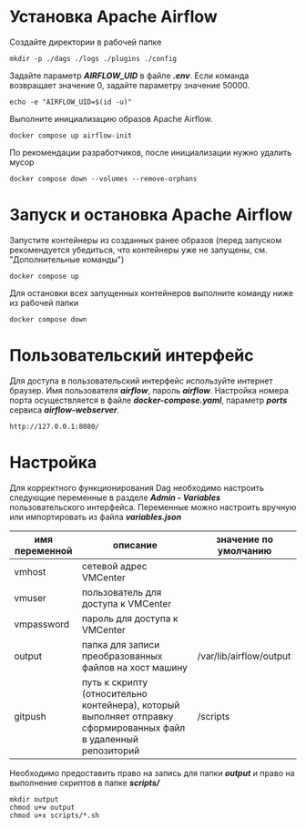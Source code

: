 
# Установка Apache Airflow

Создайте директории в рабочей папке

```
mkdir -p ./dags ./logs ./plugins ./config
```

Задайте параметр ***AIRFLOW_UID*** в файле ***.env***. Если команда возвращает значение 0, задайте параметру значение 50000. 

```
echo -e "AIRFLOW_UID=$(id -u)"
```

Выполните инициализацию образов Apache Airflow.

```
docker compose up airflow-init
```

По рекомендации разработчиков, после инициализации нужно удалить мусор

```
docker compose down --volumes --remove-orphans
```

# Запуск и остановка Apache Airflow

Запустите контейнеры из созданных ранее образов (перед запуском рекомендуется убедиться, что контейнеры уже не запущены, см. "Дополнительные команды")

```
docker compose up
```

Для остановки всех запущенных контейнеров выполните команду ниже из рабочей папки

```
docker compose down
```

# Пользовательский интерфейс

Для доступа в пользовательский интерфейс используйте интернет браузер. Имя пользователя ***airflow***, пароль ***airflow***. Настройка номера порта осуществляется в файле ***docker-compose.yaml***, параметр ***ports*** сервиса ***airflow-webserver***.

```
http://127.0.0.1:8080/
```
# Настройка

Для корректного функционирования Dag необходимо настроить следующие переменные в разделе ***Admin - Variables*** пользовательского интерфейса. Переменные можно настроить вручную или импортировать из файла ***variables.json***

| имя переменной | описание | значение по умолчанию |
| -------------- | -------- | --------------------- |
| vmhost | сетевой адрес VMCenter | |
| vmuser | пользователь для доступа к VMCenter | |
| vmpassword | пароль для доступа к VMCenter | |
| output | папка для записи преобразованных файлов на хост машину | /var/lib/airflow/output |
| gitpush | путь к скрипту (относительно контейнера), который выполняет отправку сформированных файл в удаленный репозиторий | /scripts |

Необходимо предоставить право на запись для папки ***output*** и право на выполнение скриптов в папке ***scripts/***

```
mkdir output
chmod u+w output
chmod u+x scripts/*.sh
```



